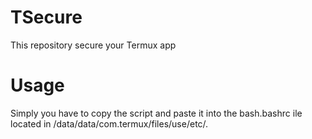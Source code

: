 # TSecure

This repository secure your Termux app 

# Usage


Simply you have to copy the script and paste it into the bash.bashrc ile located in /data/data/com.termux/files/use/etc/.
